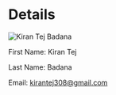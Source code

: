 # Details

![Kiran Tej Badana](https://scontent-dfw1-1.xx.fbcdn.net/hphotos-xat1/t31.0-8/s960x960/1403206_609552372461693_565840614_o.jpg)

First Name: Kiran Tej <br>

Last Name: Badana <br>

Email: kirantej308@gmail.com <br>
